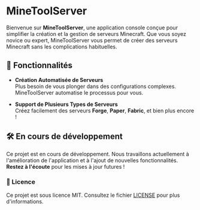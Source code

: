 # MineToolServer

Bienvenue sur **MineToolServer**, une application console conçue pour simplifier la création et la gestion de serveurs Minecraft. Que vous soyez novice ou expert, MineToolServer vous permet de créer des serveurs Minecraft sans les complications habituelles.

## 🚀 Fonctionnalités

- **Création Automatisée de Serveurs**  
  Plus besoin de vous plonger dans des configurations complexes. MineToolServer automatise le processus pour vous.

- **Support de Plusieurs Types de Serveurs**  
  Créez facilement des serveurs **Forge**, **Paper**, **Fabric**, et bien plus encore !

## 🛠️ En cours de développement

Ce projet est en cours de développement. Nous travaillons actuellement à l'amélioration de l'application et à l'ajout de nouvelles fonctionnalités. **Restez à l'écoute** pour les mises à jour futures !

### 📜 Licence

Ce projet est sous licence MIT. Consultez le fichier [LICENSE](./LICENSE) pour plus d'informations.
